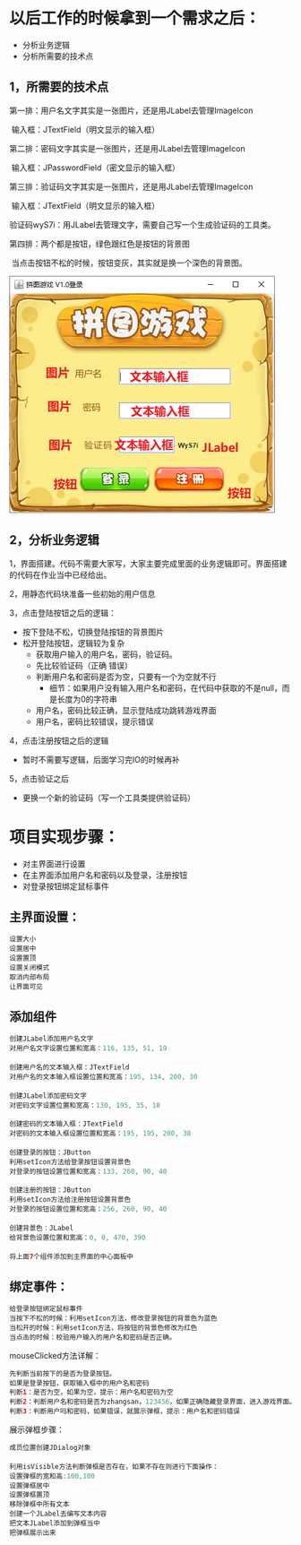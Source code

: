 # 以后工作的时候拿到一个需求之后：

* 分析业务逻辑
* 分析所需要的技术点

## 1，所需要的技术点

第一排：用户名文字其实是一张图片，还是用JLabel去管理ImageIcon

​		输入框：JTextField（明文显示的输入框） 

第二排：密码文字其实是一张图片，还是用JLabel去管理ImageIcon

​		输入框：JPasswordField（密文显示的输入框） 

第三排：验证码文字其实是一张图片，还是用JLabel去管理ImageIcon

​		输入框：JTextField（明文显示的输入框）

​		验证码wyS7i：用JLabel去管理文字，需要自己写一个生成验证码的工具类。

第四排：两个都是按钮，绿色跟红色是按钮的背景图

​		当点击按钮不松的时候，按钮变灰，其实就是换一个深色的背景图。

![登录界面](.\img\解释.png)

## 2，分析业务逻辑

1，界面搭建。代码不需要大家写，大家主要完成里面的业务逻辑即可。界面搭建的代码在作业当中已经给出。

2，用静态代码块准备一些初始的用户信息

3，点击登陆按钮之后的逻辑：

- 按下登陆不松，切换登陆按钮的背景图片
- 松开登陆按钮，逻辑较为复杂
  - 获取用户输入的用户名，密码，验证码。
  - 先比较验证码（正确  错误）
  - 判断用户名和密码是否为空，只要有一个为空就不行
    - 细节：如果用户没有输入用户名和密码，在代码中获取的不是null，而是长度为0的字符串
  - 用户名，密码比较正确，显示登陆成功跳转游戏界面
  - 用户名，密码比较错误，提示错误

4，点击注册按钮之后的逻辑
- 暂时不需要写逻辑，后面学习完IO的时候再补

5，点击验证之后

- 更换一个新的验证码（写一个工具类提供验证码）



# 项目实现步骤：

* 对主界面进行设置
* 在主界面添加用户名和密码以及登录，注册按钮
* 对登录按钮绑定鼠标事件

## 主界面设置：

```java
设置大小
设置居中
设置置顶
设置关闭模式
取消内部布局
让界面可见
```

## 添加组件

```java
创建JLabel添加用户名文字
对用户名文字设置位置和宽高：116, 135, 51, 19
    
创建用户名的文本输入框：JTextField
对用户名的文本输入框设置位置和宽高：195, 134, 200, 30
    
创建JLabel添加密码文字
对密码文字设置位置和宽高：130, 195, 35, 18
    
创建密码的文本输入框：JTextField
对密码的文本输入框设置位置和宽高：195, 195, 200, 30
    
创建登录的按钮：JButton
利用setIcon方法给登录按钮设置背景色
对登录的按钮设置位置和宽高：133, 260, 90, 40
    
创建注册的按钮：JButton
利用setIcon方法给注册按钮设置背景色
对登录的按钮设置位置和宽高：256, 260, 90, 40
    
创建背景色：JLabel
给背景色设置位置和宽高：0, 0, 470, 390
    
将上面7个组件添加到主界面的中心面板中
```

## 绑定事件：

```java
给登录按钮绑定鼠标事件
当按下不松的时候：利用setIcon方法，修改登录按钮的背景色为蓝色
当松开的时候：利用setIcon方法，将按钮的背景色修改为红色
当点击的时候：校验用户输入的用户名和密码是否正确。
```

mouseClicked方法详解：

```java
先判断当前按下的是否为登录按钮。
如果是登录按钮，获取输入框中的用户名和密码
判断1：是否为空，如果为空，提示：用户名和密码为空
判断2：判断用户名和密码是否为zhangsan，123456，如果正确隐藏登录界面，进入游戏界面。
判断3：判断用户吗和密码，如果错误，就展示弹框，提示：用户名和密码错误
```

展示弹框步骤：

```java
成员位置创建JDialog对象

利用isVisible方法判断弹框是否存在，如果不存在则进行下面操作：
设置弹框的宽和高:100,100
设置弹框居中    
设置弹框置顶
移除弹框中所有文本
创建一个JLabel去编写文本内容
把文本JLabel添加到弹框当中
把弹框展示出来
```



































